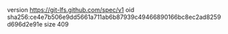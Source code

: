 version https://git-lfs.github.com/spec/v1
oid sha256:ce4e7b506e9dd5661a711ab6b87939c49466890166bc8ec2ad8259d696d2e91e
size 409
